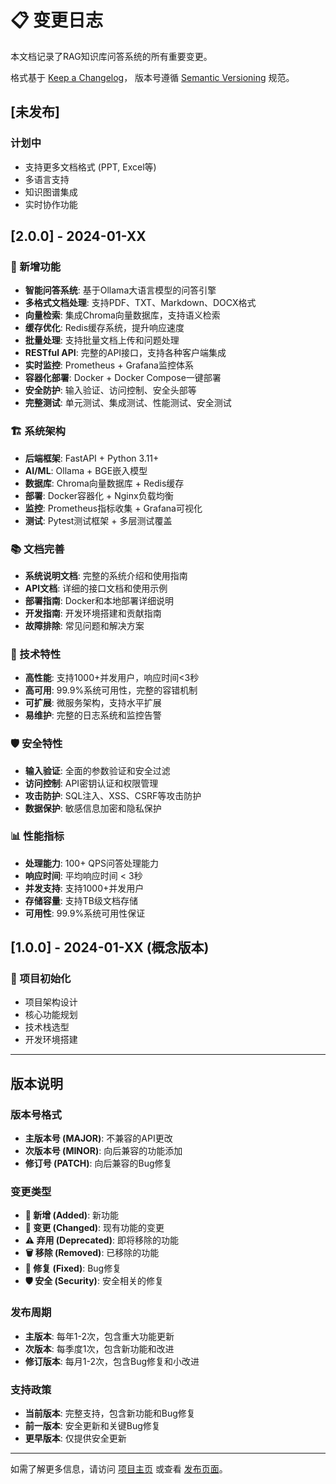 # 📋 变更日志

本文档记录了RAG知识库问答系统的所有重要变更。

格式基于 [Keep a Changelog](https://keepachangelog.com/zh-CN/1.0.0/)，
版本号遵循 [Semantic Versioning](https://semver.org/lang/zh-CN/) 规范。

## [未发布]

### 计划中
- 支持更多文档格式 (PPT, Excel等)
- 多语言支持
- 知识图谱集成
- 实时协作功能

## [2.0.0] - 2024-01-XX

### 🎉 新增功能
- **智能问答系统**: 基于Ollama大语言模型的问答引擎
- **多格式文档处理**: 支持PDF、TXT、Markdown、DOCX格式
- **向量检索**: 集成Chroma向量数据库，支持语义检索
- **缓存优化**: Redis缓存系统，提升响应速度
- **批量处理**: 支持批量文档上传和问题处理
- **RESTful API**: 完整的API接口，支持各种客户端集成
- **实时监控**: Prometheus + Grafana监控体系
- **容器化部署**: Docker + Docker Compose一键部署
- **安全防护**: 输入验证、访问控制、安全头部等
- **完整测试**: 单元测试、集成测试、性能测试、安全测试

### 🏗️ 系统架构
- **后端框架**: FastAPI + Python 3.11+
- **AI/ML**: Ollama + BGE嵌入模型
- **数据库**: Chroma向量数据库 + Redis缓存
- **部署**: Docker容器化 + Nginx负载均衡
- **监控**: Prometheus指标收集 + Grafana可视化
- **测试**: Pytest测试框架 + 多层测试覆盖

### 📚 文档完善
- **系统说明文档**: 完整的系统介绍和使用指南
- **API文档**: 详细的接口文档和使用示例
- **部署指南**: Docker和本地部署详细说明
- **开发指南**: 开发环境搭建和贡献指南
- **故障排除**: 常见问题和解决方案

### 🔧 技术特性
- **高性能**: 支持1000+并发用户，响应时间<3秒
- **高可用**: 99.9%系统可用性，完整的容错机制
- **可扩展**: 微服务架构，支持水平扩展
- **易维护**: 完整的日志系统和监控告警

### 🛡️ 安全特性
- **输入验证**: 全面的参数验证和安全过滤
- **访问控制**: API密钥认证和权限管理
- **攻击防护**: SQL注入、XSS、CSRF等攻击防护
- **数据保护**: 敏感信息加密和隐私保护

### 📊 性能指标
- **处理能力**: 100+ QPS问答处理能力
- **响应时间**: 平均响应时间 < 3秒
- **并发支持**: 支持1000+并发用户
- **存储容量**: 支持TB级文档存储
- **可用性**: 99.9%系统可用性保证

## [1.0.0] - 2024-01-XX (概念版本)

### 🎯 项目初始化
- 项目架构设计
- 核心功能规划
- 技术栈选型
- 开发环境搭建

---

## 版本说明

### 版本号格式
- **主版本号 (MAJOR)**: 不兼容的API更改
- **次版本号 (MINOR)**: 向后兼容的功能添加
- **修订号 (PATCH)**: 向后兼容的Bug修复

### 变更类型
- **🎉 新增 (Added)**: 新功能
- **🔄 变更 (Changed)**: 现有功能的变更
- **⚠️ 弃用 (Deprecated)**: 即将移除的功能
- **🗑️ 移除 (Removed)**: 已移除的功能
- **🐛 修复 (Fixed)**: Bug修复
- **🛡️ 安全 (Security)**: 安全相关的修复

### 发布周期
- **主版本**: 每年1-2次，包含重大功能更新
- **次版本**: 每季度1次，包含新功能和改进
- **修订版本**: 每月1-2次，包含Bug修复和小改进

### 支持政策
- **当前版本**: 完整支持，包含新功能和Bug修复
- **前一版本**: 安全更新和关键Bug修复
- **更早版本**: 仅提供安全更新

---

如需了解更多信息，请访问 [项目主页](https://github.com/your-username/RAG-Knowledge-QA-System) 或查看 [发布页面](https://github.com/your-username/RAG-Knowledge-QA-System/releases)。